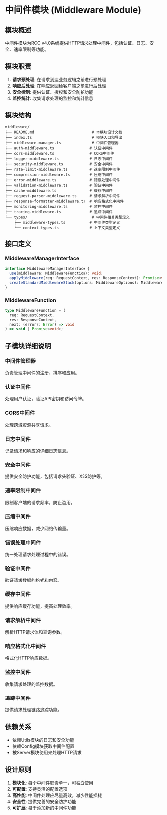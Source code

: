 # 中间件模块 (Middleware Module)

## 模块概述

中间件模块为RCC v4.0系统提供HTTP请求处理中间件，包括认证、日志、安全、速率限制等功能。

## 模块职责

1. **请求预处理**: 在请求到达业务逻辑之前进行预处理
2. **响应后处理**: 在响应返回给客户端之前进行后处理
3. **安全控制**: 提供认证、授权和安全防护功能
4. **监控统计**: 收集请求处理的监控和统计信息

## 模块结构

```
middleware/
├── README.md                          # 本模块设计文档
├── index.ts                           # 模块入口和导出
├── middleware-manager.ts              # 中间件管理器
├── auth-middleware.ts                # 认证中间件
├── cors-middleware.ts                # CORS中间件
├── logger-middleware.ts              # 日志中间件
├── security-middleware.ts            # 安全中间件
├── rate-limit-middleware.ts          # 速率限制中间件
├── compression-middleware.ts         # 压缩中间件
├── error-middleware.ts               # 错误处理中间件
├── validation-middleware.ts          # 验证中间件
├── cache-middleware.ts               # 缓存中间件
├── request-parser-middleware.ts      # 请求解析中间件
├── response-formatter-middleware.ts  # 响应格式化中间件
├── monitoring-middleware.ts          # 监控中间件
├── tracing-middleware.ts             # 追踪中间件
└── types/                             # 中间件相关类型定义
    ├── middleware-types.ts           # 中间件类型定义
    └── context-types.ts              # 上下文类型定义
```

## 接口定义

### MiddlewareManagerInterface

```typescript
interface MiddlewareManagerInterface {
  use(middleware: MiddlewareFunction): void;
  applyMiddleware(req: RequestContext, res: ResponseContext): Promise<void>;
  createStandardMiddlewareStack(options: MiddlewareOptions): MiddlewareFunction[];
}
```

### MiddlewareFunction

```typescript
type MiddlewareFunction = (
  req: RequestContext,
  res: ResponseContext,
  next: (error?: Error) => void
) => void | Promise<void>;
```

## 子模块详细说明

### 中间件管理器

负责管理中间件的注册、排序和应用。

### 认证中间件

处理用户认证，验证API密钥和访问令牌。

### CORS中间件

处理跨域资源共享请求。

### 日志中间件

记录请求和响应的详细日志信息。

### 安全中间件

提供安全防护功能，包括请求头验证、XSS防护等。

### 速率限制中间件

限制客户端的请求频率，防止滥用。

### 压缩中间件

压缩响应数据，减少网络传输量。

### 错误处理中间件

统一处理请求处理过程中的错误。

### 验证中间件

验证请求数据的格式和内容。

### 缓存中间件

提供响应缓存功能，提高处理效率。

### 请求解析中间件

解析HTTP请求体和查询参数。

### 响应格式化中间件

格式化HTTP响应数据。

### 监控中间件

收集请求处理的监控数据。

### 追踪中间件

提供请求处理链路追踪功能。

## 依赖关系

- 依赖Utils模块的日志和安全功能
- 依赖Config模块获取中间件配置
- 被Server模块使用来处理HTTP请求

## 设计原则

1. **模块化**: 每个中间件职责单一，可独立使用
2. **可配置**: 支持灵活的配置选项
3. **高性能**: 中间件处理应尽量高效，减少性能损耗
4. **安全性**: 提供完善的安全防护功能
5. **可扩展**: 易于添加新的中间件功能

